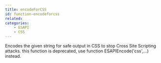 ```yaml
---
title: encodeForCSS
id: function-encodeforcss
related:
categories:
    - ESAPI
    - CSS
---
```


Encodes the given string for safe output in CSS to stop Cross Site Scripting attacks.
		this function is deprecated, use function ESAPIEncode('css',...) instead.